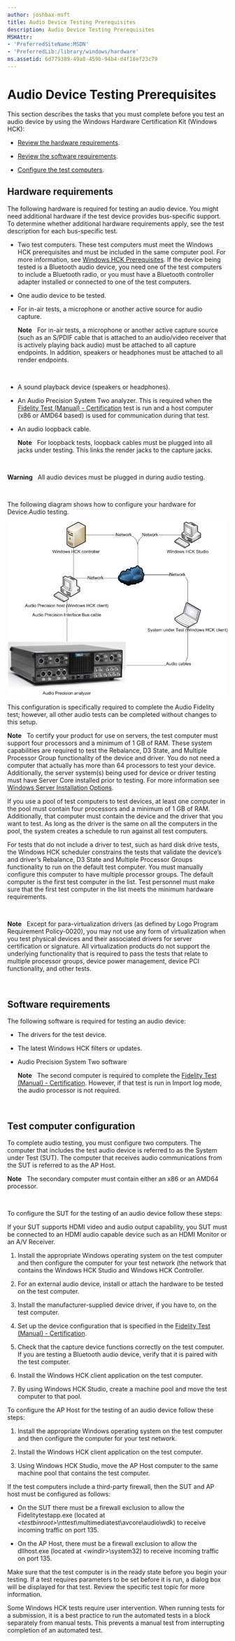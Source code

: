 ```yaml
---
author: joshbax-msft
title: Audio Device Testing Prerequisites
description: Audio Device Testing Prerequisites
MSHAttr:
- 'PreferredSiteName:MSDN'
- 'PreferredLib:/library/windows/hardware'
ms.assetid: 6d779389-49a8-459b-94b4-d4f18ef23c79
---
```


# Audio Device Testing Prerequisites


This section describes the tasks that you must complete before you test an audio device by using the Windows Hardware Certification Kit (Windows HCK):

-   [Review the hardware requirements](#bkmk-hck-audio-hr).

-   [Review the software requirements](#bkmk-hck-audio-sr).

-   [Configure the test computers](#bkmk-hck-audio-tc).

## <a href="" id="bkmk-hck-audio-hr"></a>Hardware requirements


The following hardware is required for testing an audio device. You might need additional hardware if the test device provides bus-specific support. To determine whether additional hardware requirements apply, see the test description for each bus-specific test.

-   Two test computers. These test computers must meet the Windows HCK prerequisites and must be included in the same computer pool. For more information, see [Windows HCK Prerequisites](windows-hck-prerequisites.md). If the device being tested is a Bluetooth audio device, you need one of the test computers to include a Bluetooth radio, or you must have a Bluetooth controller adapter installed or connected to one of the test computers.

-   One audio device to be tested.

-   For in-air tests, a microphone or another active source for audio capture.

    **Note**  
    For in-air tests, a microphone or another active capture source (such as an S/PDIF cable that is attached to an audio/video receiver that is actively playing back audio) must be attached to all capture endpoints. In addition, speakers or headphones must be attached to all render endpoints.

     

-   A sound playback device (speakers or headphones).

-   An Audio Precision System Two analyzer. This is required when the [Fidelity Test (Manual) - Certification](fidelity-test--manual----certification8b8c3865-bbeb-4fee-b0af-cac958abff0b.md) test is run and a host computer (x86 or AMD64 based) is used for communication during that test.

-   An audio loopback cable.

    **Note**  
    For loopback tests, loopback cables must be plugged into all jacks under testing. This links the render jacks to the capture jacks.

     

**Warning**  
All audio devices must be plugged in during audio testing.

 

The following diagram shows how to configure your hardware for Device.Audio testing.

![diagram of a windows hck setup for audio device te](images/typicalwindowshcksetupfortestingaudiodevices.jpg)

This configuration is specifically required to complete the Audio Fidelity test; however, all other audio tests can be completed without changes to this setup.

**Note**  
To certify your product for use on servers, the test computer must support four processors and a minimum of 1 GB of RAM. These system capabilities are required to test the Rebalance, D3 State, and Multiple Processor Group functionality of the device and driver. You do not need a computer that actually has more than 64 processors to test your device. Additionally, the server system(s) being used for device or driver testing must have Server Core installed prior to testing. For more information see [Windows Server Installation Options](http://go.microsoft.com/fwlink/p/?LinkID=251454).

If you use a pool of test computers to test devices, at least one computer in the pool must contain four processors and a minimum of 1 GB of RAM. Additionally, that computer must contain the device and the driver that you want to test. As long as the driver is the same on all the computers in the pool, the system creates a schedule to run against all test computers.

For tests that do not include a driver to test, such as hard disk drive tests, the Windows HCK scheduler constrains the tests that validate the device’s and driver’s Rebalance, D3 State and Multiple Processor Groups functionality to run on the default test computer. You must manually configure this computer to have multiple processor groups. The default computer is the first test computer in the list. Test personnel must make sure that the first test computer in the list meets the minimum hardware requirements.

 

**Note**  
Except for para-virtualization drivers (as defined by Logo Program Requirement Policy-0020), you may not use any form of virtualization when you test physical devices and their associated drivers for server certification or signature. All virtualization products do not support the underlying functionality that is required to pass the tests that relate to multiple processor groups, device power management, device PCI functionality, and other tests.

 

## <a href="" id="bkmk-hck-audio-sr"></a>Software requirements


The following software is required for testing an audio device:

-   The drivers for the test device.

-   The latest Windows HCK filters or updates.

-   Audio Precision System Two software

    **Note**  
    The second computer is required to complete the [Fidelity Test (Manual) - Certification](fidelity-test--manual----certification8b8c3865-bbeb-4fee-b0af-cac958abff0b.md). However, if that test is run in Import log mode, the audio processor is not required.

     

## <a href="" id="bkmk-hck-audio-tc"></a>Test computer configuration


To complete audio testing, you must configure two computers. The computer that includes the test audio device is referred to as the System under Test (SUT). The computer that receives audio communications from the SUT is referred to as the AP Host.

**Note**  
The secondary computer must contain either an x86 or an AMD64 processor.

 

To configure the SUT for the testing of an audio device follow these steps:

If your SUT supports HDMI video and audio output capability, you SUT must be connected to an HDMI audio capable device such as an HDMI Monitor or an A/V Receiver.

1.  Install the appropriate Windows operating system on the test computer and then configure the computer for your test network (the network that contains the Windows HCK Studio and Windows HCK Controller.

2.  For an external audio device, install or attach the hardware to be tested on the test computer.

3.  Install the manufacturer-supplied device driver, if you have to, on the test computer.

4.  Set up the device configuration that is specified in the [Fidelity Test (Manual) - Certification](fidelity-test--manual----certification8b8c3865-bbeb-4fee-b0af-cac958abff0b.md).

5.  Check that the capture device functions correctly on the test computer. If you are testing a Bluetooth audio device, verify that it is paired with the test computer.

6.  Install the Windows HCK client application on the test computer.

7.  By using Windows HCK Studio, create a machine pool and move the test computer to that pool.

To configure the AP Host for the testing of an audio device follow these steps:

1.  Install the appropriate Windows operating system on the test computer and then configure the computer for your test network.

2.  Install the Windows HCK client application on the test computer.

3.  Using Windows HCK Studio, move the AP Host computer to the same machine pool that contains the test computer.

If the test computers include a third-party firewall, then the SUT and AP host must be configured as follows:

-   On the SUT there must be a firewall exclusion to allow the Fidelitytestapp.exe (located at *&lt;testbinroot&gt;*\\nttest\\multimediatest\\avcore\\audio\\wdk) to receive incoming traffic on port 135.

-   On the AP Host, there must be a firewall exclusion to allow the dllhost.exe (located at *&lt;windir&gt;*\\system32) to receive incoming traffic on port 135.

Make sure that the test computer is in the ready state before you begin your testing. If a test requires parameters to be set before it is run, a dialog box will be displayed for that test. Review the specific test topic for more information.

Some Windows HCK tests require user intervention. When running tests for a submission, it is a best practice to run the automated tests in a block separately from manual tests. This prevents a manual test from interrupting completion of an automated test.

 

 






